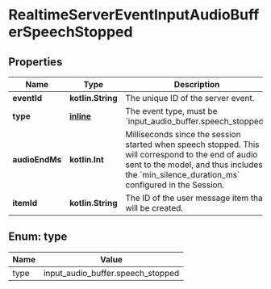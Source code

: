 
# RealtimeServerEventInputAudioBufferSpeechStopped

## Properties
| Name | Type | Description | Notes |
| ------------ | ------------- | ------------- | ------------- |
| **eventId** | **kotlin.String** | The unique ID of the server event. |  |
| **type** | [**inline**](#Type) | The event type, must be &#x60;input_audio_buffer.speech_stopped&#x60;. |  |
| **audioEndMs** | **kotlin.Int** | Milliseconds since the session started when speech stopped. This will  correspond to the end of audio sent to the model, and thus includes the  &#x60;min_silence_duration_ms&#x60; configured in the Session.  |  |
| **itemId** | **kotlin.String** | The ID of the user message item that will be created. |  |


<a id="Type"></a>
## Enum: type
| Name | Value |
| ---- | ----- |
| type | input_audio_buffer.speech_stopped |



